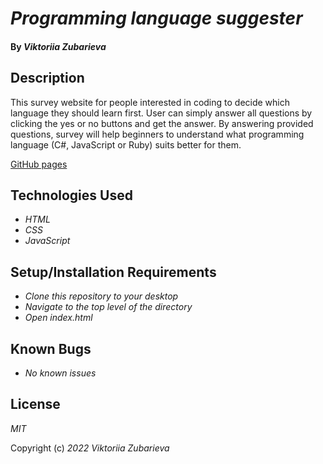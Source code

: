 # _Programming language suggester_

#### By _**Viktoriia Zubarieva**_
## Description

 This survey website for people interested in coding to decide which language they should learn first. User can simply answer all questions by clicking the yes or no buttons and get the answer. By answering provided questions, survey will help beginners to understand what programming language (C#, JavaScript or Ruby) suits better for them.

[GitHub pages](https://vzubarieva.github.io/programming-language-suggester)
## Technologies Used

* _HTML_
* _CSS_
* _JavaScript_

## Setup/Installation Requirements

* _Clone this repository to your desktop_
* _Navigate to the top level of the directory_
* _Open index.html_ 

## Known Bugs

* _No known issues_


## License

_MIT_

Copyright (c) _2022_ _Viktoriia Zubarieva_
